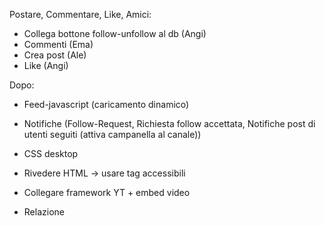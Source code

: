 Postare, Commentare, Like, Amici:
- Collega bottone follow-unfollow al db (Angi)
- Commenti (Ema)
- Crea post (Ale)
- Like (Angi)

Dopo:

- Feed-javascript (caricamento dinamico)

- Notifiche (Follow-Request, Richiesta follow accettata, Notifiche post di utenti seguiti (attiva campanella al canale))

- CSS desktop
- Rivedere HTML -> usare tag accessibili

- Collegare framework YT + embed video
- Relazione